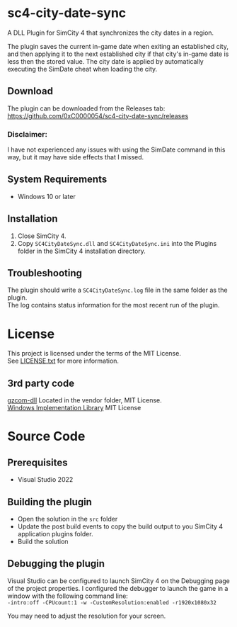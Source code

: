 # sc4-city-date-sync

A DLL Plugin for SimCity 4 that synchronizes the city dates in a region.   

The plugin saves the current in-game date when exiting an established city, and then applying
it to the next established city if that city's in-game date is less then the stored value.
The city date is applied by automatically executing the SimDate cheat when loading the city.

## Download

The plugin can be downloaded from the Releases tab: https://github.com/0xC0000054/sc4-city-date-sync/releases

### Disclaimer:

I have not experienced any issues with using the SimDate command in this way, but it may have side effects that
I missed.
 

## System Requirements

* Windows 10 or later

## Installation

1. Close SimCity 4.
2. Copy `SC4CityDateSync.dll` and `SC4CityDateSync.ini` into the Plugins folder in the SimCity 4 installation directory.

## Troubleshooting

The plugin should write a `SC4CityDateSync.log` file in the same folder as the plugin.    
The log contains status information for the most recent run of the plugin.

# License

This project is licensed under the terms of the MIT License.    
See [LICENSE.txt](LICENSE.txt) for more information.

## 3rd party code

[gzcom-dll](https://github.com/nsgomez/gzcom-dll/tree/master) Located in the vendor folder, MIT License.    
[Windows Implementation Library](https://github.com/microsoft/wil) MIT License    

# Source Code

## Prerequisites

* Visual Studio 2022

## Building the plugin

* Open the solution in the `src` folder
* Update the post build events to copy the build output to you SimCity 4 application plugins folder.
* Build the solution

## Debugging the plugin

Visual Studio can be configured to launch SimCity 4 on the Debugging page of the project properties.
I configured the debugger to launch the game in a window with the following command line:    
`-intro:off -CPUcount:1 -w -CustomResolution:enabled -r1920x1080x32`

You may need to adjust the resolution for your screen.
